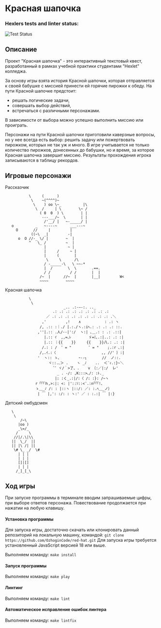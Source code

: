 # Красная шапочка
### Hexlers tests and linter status:
![Test Status](https://github.com/OzhoginCode/red-hat/actions/workflows/hexlers.yml/badge.svg?event=push)



## Описание

Проект "Красная шапочка" - это интерактивный текстовый квест, разработанный в рамках учебной практики студентами "Hexlet" колледжа.

За основу игры взята история Красной шапочки, которая отправляется к своей бабушке с миссией принести ей горячие пирожки к обеду. 
На пути Красной шапочке предстоит:
- решать логические задачи,
- совершать выбор действий,
- встречаться с различными персонажами.
  
В зависимости от выбора можно успешно выполнить миссию или проиграть.

Персонажи на пути Красной шапочки приготовили каверзные вопросы, но у нее всегда есть выбор: решить задачу или пожертвовать пирожком, которых не так уж и много.
В игре учитывается не только количество пирожков, донесенных до бабушки, но и время, за которое Красная шапочка завершит миссию. 
Результаты прохождения игрока записываются в таблицу рекордов.

## Игровые персонажи

Рассказчик
```
           \     (      )
            \    ~(^^^^)~
             \    ) oo \~_          |\
              \  /     | \        \~ /
                ( 0  0  ) \        | |
                 ---___/~  \       | |
                  /'__/ |   ~-_____/ |
   o          _   ~----~      ___---~
     O       //     |         |
            ((~\  _|         -|
      o  O //-_ \/ |        ~  |
           ^   \_ /         ~  |
                  |          ~ |
                  |     /     ~ |
                  |     (       |
                   \     \      /\
                  / -_____-\   \ ~~-*
                  |  /       \  \       .==.
                  / /         / /       |  |
                /~  |      //~  |       |__|         W<
                ~~~~        ~~~~
```
Красная шапочка 
```
           \
            \
                           _.. .:-―-:. .._
                      .: .: .: .: .: .: .: .: .: 
                   ／ .: .: .: .: .: .: .: .: .: .＼
                 ,'         ,!    ∧           : .: ヽ
                /, .:: :｜./ |.:./ヽ.:iﾍ.: .: .: .: ::.
               ,''|.:: .人/--|':/  ヽ:| ､＿.: : .: .::|
                  |.:: ｲ  ,,=､ﾚ        ゞ=ﾐ､.:|..: .: :|
                  |.:: ｜{{    }}     {{    }}八.: .: :|
                 /.: : /  ゛= "        ゛= "    ;.:r ､:|
                /,.ｲ.:〈                     ,, //' ｝:|
               '  ヽ:: ゝ、        ｰ--┐       //  ノ::.
                    ヾ::.､＞ .    ヽ _ﾉ    ..  ＜¨ｨ.:}~＼
                      `゜ヾ/｀>了、.    v 〔:／|:/  レ'
                        _ . -/: ,K:::>､/: :ﾄ._
                       |: :く_.:|/:〈 /: :}: /~ヽ
              r「「「ｈ,>:|: <: |'::ｿ::<¨.:n｢「「!､
              ゝ＿_ﾉ /: : |::ヽ |::/: ／: :.ﾍ＿_ノ｝
               | ￣ |,': :/: : ヽ:' ／ : :.:| ￣ |:}
```
Детский омбудсмен
```
   \
    \
       /~\
      |oo )
      _\=/_
     /     \
    //|/.\|\\
   ||  \_/  ||
   || |\ /| ||
    \# \_ _/  \#
      | | |
      | | |
      []|[]
      | | |
     /_]_[_\
```
## Ход игры

При запуске программы в терминале вводим запрашиваемые цифры, при выборе ответов персонажа. Повествование продолжается при нажатии на любую клавишу.

#### Установка программы

Для запуска игры, достаточно скачать или клонировать данный репозиторий на локальную машину, командой:
`git clone https://github.com/OzhoginCode/red-hat.git`
Для запуска игры требуется установленный JavaScript версией 18 или выше.

Выполняем команду: `make install`

#### Запуск программы

Выполняем команду: `make play`

#### Линтинг

Выполняем команду: `make lint`

#### Автоматическое исправление ошибок линтера

Выполняем команду: `make lintfix`
